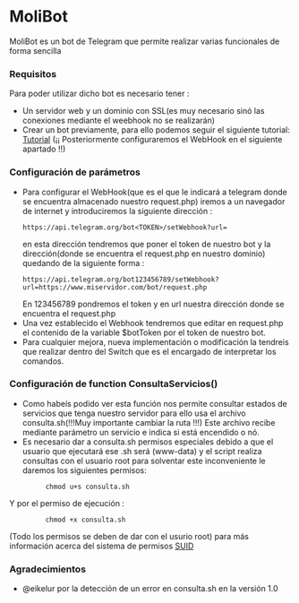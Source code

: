 # MoliBot

MoliBot es un bot de Telegram que permite realizar varias funcionales de forma sencilla

### Requisitos

Para poder utilizar dicho bot es necesario tener :
 - Un servidor web y un dominio con SSL(es muy necesario sinó las conexiones mediante el weebhook no se realizarán)
 - Crear un bot previamente, para ello podemos seguir el siguiente tutorial: [Tutorial](https://planetachatbot.com/c%C3%B3mo-crear-un-bot-para-telegram-y-darle-funcionalidad-c5c7ec833f49)
   (¡¡ Posteriormente configuraremos el WebHook en el siguiente apartado !!)
   
### Configuración de parámetros

* Para configurar el WebHook(que es el que le indicará a telegram donde se encuentra almacenado nuestro request.php) iremos a un navegador de internet y introduciremos la siguiente dirección :
  ```
  https://api.telegram.org/bot<TOKEN>/setWebhook?url=
  ``` 
  en esta dirección tendremos que poner el token de nuestro bot y la dirección(donde se encuentra el request.php en nuestro dominio) quedando de la siguiente forma :
  ```
  https://api.telegram.org/bot123456789/setWebhook?url=https://www.miservidor.com/bot/request.php
  ```
  En 123456789 pondremos el token y en url nuestra dirección donde se encuentra el request.php
* Una vez establecido el Webhook tendremos que editar en request.php el contenido de la variable $botToken por el token de nuestro bot.
* Para cualquier mejora, nueva implementación o modificación la tendreis que realizar dentro del Switch que es el encargado de interpretar los comandos.
  
### Configuración de function ConsultaServicios()

* Como habeís podido ver esta función nos permite consultar estados de servicios que tenga nuestro servidor para ello usa el archivo consulta.sh(!!!Muy importante cambiar la ruta !!!)
  Este archivo recibe mediante parámetro un servicio e indica si está encendido o nó.
* Es necesario dar a consulta.sh permisos especiales debido a que el usuario que ejecutará ese .sh será (www-data) y el script realiza consultas con el usuario root
  para solventar este inconveniente le daremos los siguientes permisos:
 ```
          chmod u+s consulta.sh
 ```
 Y por el permiso de ejecución :
 ```         
          chmod +x consulta.sh 
 ```
          
 (Todo los permisos se deben de dar con el usurio root) para más información acerca del sistema de permisos [SUID](https://www.linuxnix.com/suid-set-suid-linuxunix/)
          
### Agradecimientos

* @eikelur por la detección de un error en consulta.sh en la versión 1.0

